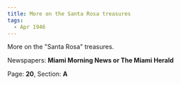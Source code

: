 ```yaml
---  
title: More on the Santa Rosa treasures  
tags:  
  - Apr 1946  
---  
```

  
More on the "Santa Rosa" treasures.  
  
Newspapers: **Miami Morning News or The Miami Herald**  
  
Page: **20**, Section: **A** 
